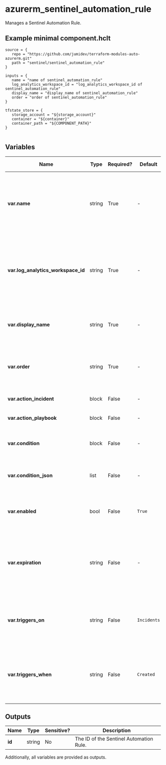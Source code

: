 # azurerm_sentinel_automation_rule

Manages a Sentinel Automation Rule.

## Example minimal component.hclt

```hcl
source = {
   repo = "https://github.com/jumidev/terraform-modules-auto-azurerm.git" 
   path = "sentinel/sentinel_automation_rule" 
}

inputs = {
   name = "name of sentinel_automation_rule" 
   log_analytics_workspace_id = "log_analytics_workspace_id of sentinel_automation_rule" 
   display_name = "display_name of sentinel_automation_rule" 
   order = "order of sentinel_automation_rule" 
}

tfstate_store = {
   storage_account = "${storage_account}" 
   container = "${container}" 
   container_path = "${COMPONENT_PATH}" 
}


```

## Variables

| Name | Type | Required? |  Default  |  possible values |  Description |
| ---- | ---- | --------- |  ----------- | ----------- | ----------- |
| **var.name** | string | True | -  |  -  |  The UUID which should be used for this Sentinel Automation Rule. Changing this forces a new Sentinel Automation Rule to be created. | 
| **var.log_analytics_workspace_id** | string | True | -  |  -  |  The ID of the Log Analytics Workspace where this Sentinel applies to. Changing this forces a new Sentinel Automation Rule to be created. | 
| **var.display_name** | string | True | -  |  -  |  The display name which should be used for this Sentinel Automation Rule. | 
| **var.order** | string | True | -  |  `1`, `1000`  |  The order of this Sentinel Automation Rule. Possible values varies between `1` and `1000`. | 
| **var.action_incident** | block | False | -  |  -  |  One or more `action_incident` blocks. | 
| **var.action_playbook** | block | False | -  |  -  |  One or more `action_playbook` blocks. | 
| **var.condition** | block | False | -  |  -  |  (Optional / **Deprecated** ) One or more `condition` blocks. | 
| **var.condition_json** | list | False | -  |  -  |  A JSON array of one or more condition JSON objects as is defined [here](https://learn.microsoft.com/en-us/rest/api/securityinsights/preview/automation-rules/create-or-update?tabs=HTTP#automationruletriggeringlogic). | 
| **var.enabled** | bool | False | `True`  |  -  |  Whether this Sentinel Automation Rule is enabled? Defaults to `true`. | 
| **var.expiration** | string | False | -  |  -  |  The time in RFC3339 format of kind `UTC` that determines when this Automation Rule should expire and be disabled. | 
| **var.triggers_on** | string | False | `Incidents`  |  `Alerts`, `Incidents`  |  Specifies what triggers this automation rule. Possible values are `Alerts` and `Incidents`. Defaults to `Incidents`. | 
| **var.triggers_when** | string | False | `Created`  |  `Created`, `Updated`  |  Specifies when will this automation rule be triggered. Possible values are `Created` and `Updated`. Defaults to `Created`. | 



## Outputs

| Name | Type | Sensitive? | Description |
| ---- | ---- | --------- | --------- |
| **id** | string | No  | The ID of the Sentinel Automation Rule. | 

Additionally, all variables are provided as outputs.

